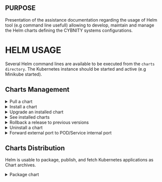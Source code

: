 ## PURPOSE
Presentation of the assistance documentation regarding the usage of Helm tool (e.g command line usefull) allowing to develop, maintain and manage the Helm charts defining the CYBNITY systems configurations.

# HELM USAGE
Several Helm command lines are available to be executed from the `charts directory`. The Kubernetes instance should be started and active (e.g Minikube started).

## Charts Management
<details><summary>Pull a chart</summary>
<p>
Download a chart from a repository in local directory:

```shell
helm pull "bitnami/xxx" --untar
```

</p>
</details>
<details><summary>Install a chart</summary>
<p>
Install a defined chart into the Kubernetes cluster:

```shell
# Install local templates from charts directory
helm install reactive-backend-system ./reactive-messaging-gateway/ --values ./reactive-messaging-gateway/values.yaml
# Install repository template (e.g hosted by a third-party's repository server) with specific values.yaml to apply
helm install access-control-sso-system -f ./access-control-sso-system/values.yaml bitnami/keycloak
```

</p>
</details>
<details><summary>Upgrade an installed chart</summary>
<p>
Upgrade a release to a specified or current version of a chart or configuration into the Kubernetes cluster:

```shell
helm upgrade reactive-backend-system ./reactive-messaging-gateway
```

</p>
</details>
<details><summary>See installed charts</summary>
<p>
Query the named releases of charts installed on the kubernetes instance:

```shell
helm ls
```

</p>
</details>
<details><summary>Rollback a release to previous versions</summary>
<p>
Specific version to roll back to or leave argument black, in which cas it rolls back to the previous version.

```shell
helm rollback reactive-backend-system 1
```

</p>
</details>

<details><summary>Uninstall a chart</summary>
<p>
Uninstall a release completely from the Kubernetes cluster:

```shell
helm uninstall reactive-backend-system
```

</p>
</details>
<details><summary>Forward external port to POD/Service internal port</summary>
<p>
For access to Pod or Service since external point of the Cluster, start a process in a dedicated linux shell forwarding the calls via:

```shell
# Access from external web browser on HTTP://127.0.0.1:8080/ to keycloak running in LoadBalancer mode on port 81 TCP
kubectl port-forward --namespace default svc/access-control-sso-system 8080:81
# Access from external web browser on HTTP://127.0.0.1:8081/ to Web Reactive Frontend service instance running in ClusterIP mode on port 80 TCP
kubectl --namespace default port-forward svc/web-reactive-frontend-system 8081:80
# Access from external web browser on HTTP://127.0.0.1:8082/ to Reactive Backend service instance running in ClusterIP mode on port 80 TCP
kubectl --namespace default port-forward svc/reactive-backend-system 8082:80

```

Some executable scripts are provided by the [systems modules sub-projects](/implementation-line/systems/modules) that simplify the start of all the ports forwarding of the K8s services according the environment used (e.g local-env).

</p>
</details>

## Charts Distribution
Helm is usable to package, publish, and fetch Kubernetes applications as Chart archives.

<details><summary>Package chart</summary>
<p>
Create a versioned archive file of charts to be able to distribute them:

```shell
helm package ./reactive-messaging-gateway
```

An option also exist to sign the chart archive if need.
</p>
</details>
